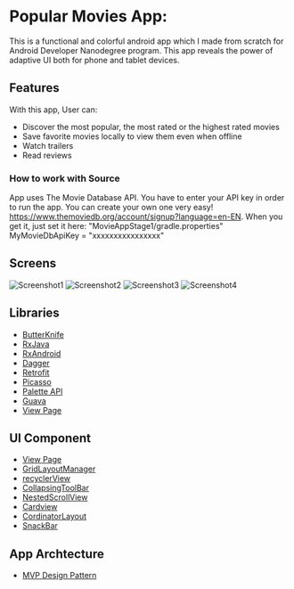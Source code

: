 # Popular Movies App:

This is a functional and colorful android app which I made from scratch for Android Developer Nanodegree program. This app reveals the power of adaptive UI both for phone and tablet devices. 

## Features

With this app, User can:  
* Discover the most popular, the most rated or the highest rated movies
* Save favorite movies locally to view them even when offline
* Watch trailers
* Read reviews


### How to work with Source

App uses The Movie Database API. You have to enter your API key in order to run the app. You can create your own one very easy! https://www.themoviedb.org/account/signup?language=en-EN. When you get it, just set it here: "MovieAppStage1/gradle.properties"
MyMovieDbApiKey = "xxxxxxxxxxxxxxxx"


## Screens

![Screenshot1](https://github.com/manvigupta1987/PopularMovies/blob/master/ScreenShots/Nexus%206P-Screenshot1.png) ![Screenshot2](https://github.com/manvigupta1987/PopularMovies/blob/master/ScreenShots/Nexus%206P-Screenshot2.png) ![Screenshot3](https://github.com/manvigupta1987/PopularMovies/blob/master/ScreenShots/Nexus%206P-Screenshot3.png)
![Screenshot4](https://github.com/manvigupta1987/PopularMovies/blob/master/ScreenShots/Nexus%206P-Screenshot4.png)


## Libraries

* [ButterKnife](https://github.com/JakeWharton/butterknife)
* [RxJava](https://github.com/ReactiveX/RxJava)
* [RxAndroid](https://github.com/ReactiveX/RxAndroid)
* [Dagger](https://github.com/square/dagger)
* [Retrofit](https://github.com/square/retrofit)
* [Picasso](http://square.github.io/picasso/)
* [Palette API](https://developer.android.com/training/material/palette-colors.html)
* [Guava](https://github.com/google/guava)
* [View Page](https://github.com/codepath/android_guides/wiki/ViewPager-with-FragmentPagerAdapter)

## UI Component
* [View Page](https://github.com/codepath/android_guides/wiki/ViewPager-with-FragmentPagerAdapter)
* [GridLayoutManager](https://developer.android.com/reference/android/support/v7/widget/GridLayoutManager.html)
* [recyclerView](https://developer.android.com/reference/android/support/v7/widget/RecyclerView.html)
* [CollapsingToolBar](https://developer.android.com/reference/android/support/design/widget/CollapsingToolbarLayout.html)
* [NestedScrollView](https://developer.android.com/reference/android/support/v4/widget/NestedScrollView.html)
* [Cardview](https://developer.android.com/reference/android/support/v7/widget/CardView.html)
* [CordinatorLayout](https://developer.android.com/reference/android/support/design/widget/CoordinatorLayout.html)
* [SnackBar](https://developer.android.com/reference/android/support/design/widget/Snackbar.html)

## App Archtecture
* [MVP Design Pattern](https://github.com/googlesamples/android-architecture/tree/todo-mvp/)







